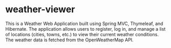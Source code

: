 # weather-viewer
This is a Weather Web Application built using Spring MVC, Thymeleaf, and Hibernate. The application allows users to register, log in, and manage a list of locations (cities, towns, etc.) to view their current weather conditions. The weather data is fetched from the OpenWeatherMap API.
